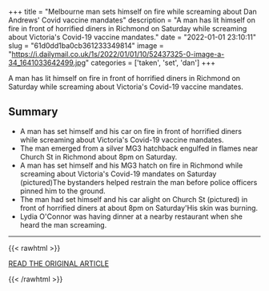 +++
title = "Melbourne man sets himself on fire while screaming about Dan Andrews' Covid vaccine mandates"
description = "A man has lit himself on fire in front of horrified diners in Richmond on Saturday while screaming about Victoria's Covid-19 vaccine mandates."
date = "2022-01-01 23:10:11"
slug = "61d0dd1ba0cb361233349814"
image = "https://i.dailymail.co.uk/1s/2022/01/01/10/52437325-0-image-a-34_1641033642499.jpg"
categories = ['taken', 'set', 'dan']
+++

A man has lit himself on fire in front of horrified diners in Richmond on Saturday while screaming about Victoria's Covid-19 vaccine mandates.

## Summary

- A man has set himself and his car on fire in front of horrified diners while screaming about Victoria's Covid-19 vaccine mandates.
- The man emerged from a silver MG3 hatchback engulfed in flames near Church St in Richmond about 8pm on Saturday.
- A man has set himself and his MG3 hatch on fire in Richmond while screaming about Victoria's Covid-19 mandates on Saturday (pictured)The bystanders helped restrain the man before police officers pinned him to the ground.
- The man had set himself and his car alight on Church St (pictured) in front of horrified diners at about 8pm on Saturday'His skin was burning.
- Lydia O'Connor was having dinner at a nearby restaurant when she heard the man screaming.

---

{{< rawhtml >}}
  <p class="article-category">
    <a target="_blank" href="https://www.dailymail.co.uk/news/article-10360471/Melbourne-man-sets-fire-screaming-Dan-Andrews-Covid-vaccine-mandates.html">READ THE ORIGINAL ARTICLE</a>
  </p>
{{< /rawhtml >}}
